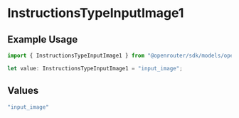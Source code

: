 # InstructionsTypeInputImage1

## Example Usage

```typescript
import { InstructionsTypeInputImage1 } from "@openrouter/sdk/models/operations";

let value: InstructionsTypeInputImage1 = "input_image";
```

## Values

```typescript
"input_image"
```